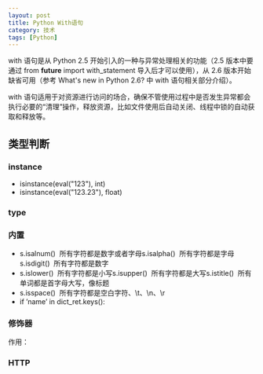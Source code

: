 ```yaml
---
layout: post
title: Python With语句
category: 技术
tags: [Python]
---
```


with 语句是从 Python 2.5 开始引入的一种与异常处理相关的功能（2.5 版本中要通过 from __future__ import with_statement 导入后才可以使用），从 2.6 版本开始缺省可用（参考 What's new in Python 2.6? 中 with 语句相关部分介绍）。

with 语句适用于对资源进行访问的场合，确保不管使用过程中是否发生异常都会执行必要的“清理”操作，释放资源，比如文件使用后自动关闭、线程中锁的自动获取和释放等。


## 类型判断

### instance

* isinstance(eval("123"), int)
* isinstance(eval("123.23"), float)

### type

### 内置

* s.isalnum()  所有字符都是数字或者字母s.isalpha()  所有字符都是字母s.isdigit()  所有字符都是数字
* s.islower()  所有字符都是小写s.isupper()  所有字符都是大写s.istitle()  所有单词都是首字母大写，像标题
* s.isspace()  所有字符都是空白字符、\t、\n、\r
* if ’name’ in dict_ret.keys():

### 修饰器

作用：

### HTTP
